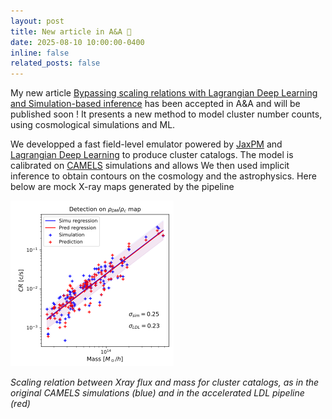 ```yaml
---
layout: post
title: New article in A&A 📃
date: 2025-08-10 10:00:00-0400
inline: false
related_posts: false
---
```


My new article <a href="https://arxiv.org/abs/2507.01820">Bypassing scaling relations with Lagrangian Deep Learning and Simulation-based inference</a> has been accepted in A&A and will be published soon ! It presents a new method to model cluster number counts, using cosmological simulations and ML. 

We developped a fast field-level emulator powered by [JaxPM](https://github.com/DifferentiableUniverseInitiative/JaxPM) and [Lagrangian Deep Learning](https://www.pnas.org/doi/10.1073/pnas.2020324118) to produce cluster catalogs. The model is calibrated on [CAMELS](https://camels.readthedocs.io/en/latest/) simulations and allows  We then used implicit inference to obtain contours on the cosmology and the astrophysics. Here below are mock X-ray maps generated by the pipeline

![Implicit scaling relations](assets/img/SICC_implicit_scaling_relations.png "Implicit scaling relations")

_Scaling relation between Xray flux and mass for cluster catalogs, as in the original CAMELS simulations (blue) and in the accelerated LDL pipeline (red)_

